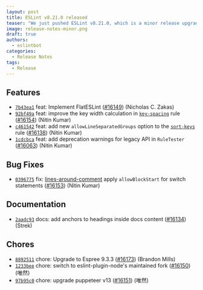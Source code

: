 ```yaml
---
layout: post
title: ESLint v8.21.0 released
teaser: "We just pushed ESLint v8.21.0, which is a minor release upgrade of ESLint. This release adds some new features and fixes several bugs found in the previous release."
image: release-notes-minor.png
draft: true
authors:
  - eslintbot
categories:
  - Release Notes
tags:
  - Release
---
```









## Features


* [`7b43ea1`](https://github.com/eslint/eslint/commit/7b43ea14a8af5fc3dbac38fa9d5bc71741328c16) feat: Implement FlatESLint ([#16149](https://github.com/eslint/eslint/issues/16149)) (Nicholas C. Zakas)
* [`92bf49a`](https://github.com/eslint/eslint/commit/92bf49a4b39dde728fbc6d348e62c7009e21cf7d) feat: improve the key width calculation in [`key-spacing`](/docs/rules/key-spacing) rule ([#16154](https://github.com/eslint/eslint/issues/16154)) (Nitin Kumar)
* [`c461542`](https://github.com/eslint/eslint/commit/c4615421cb4825e2ad22e275ec9439756d56299c) feat: add new `allowLineSeparatedGroups` option to the [`sort-keys`](/docs/rules/sort-keys) rule ([#16138](https://github.com/eslint/eslint/issues/16138)) (Nitin Kumar)
* [`1cdcbca`](https://github.com/eslint/eslint/commit/1cdcbca8a961a057a9db40df412f249545befe2b) feat: add deprecation warnings for legacy API in `RuleTester` ([#16063](https://github.com/eslint/eslint/issues/16063)) (Nitin Kumar)






## Bug Fixes


* [`0396775`](https://github.com/eslint/eslint/commit/03967755270ae28eec651281c50b6990d3983f48) fix: [lines-around-comment](/docs/rules/lines-around-comment) apply `allowBlockStart` for switch statements ([#16153](https://github.com/eslint/eslint/issues/16153)) (Nitin Kumar)




## Documentation


* [`2aadc93`](https://github.com/eslint/eslint/commit/2aadc93272f1ab7f40246c6b18c4056660f2b3a2) docs: add anchors to headings inside docs content ([#16134](https://github.com/eslint/eslint/issues/16134)) (Strek)








## Chores


* [`8892511`](https://github.com/eslint/eslint/commit/889251194867b1f394c571a5982249329fa44cfd) chore: Upgrade to Espree 9.3.3 ([#16173](https://github.com/eslint/eslint/issues/16173)) (Brandon Mills)
* [`1233bee`](https://github.com/eslint/eslint/commit/1233beea3938fc4234c8f75917776832226fc3c8) chore: switch to eslint-plugin-node's maintained fork ([#16150](https://github.com/eslint/eslint/issues/16150)) (唯然)
* [`97b95c0`](https://github.com/eslint/eslint/commit/97b95c068d5b35fae68ca919257b61430271ac76) chore: upgrade puppeteer v13 ([#16151](https://github.com/eslint/eslint/issues/16151)) (唯然)


